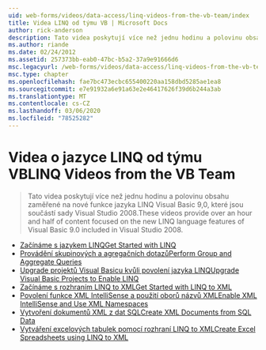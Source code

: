 ```yaml
---
uid: web-forms/videos/data-access/linq-videos-from-the-vb-team/index
title: Videa LINQ od týmu VB | Microsoft Docs
author: rick-anderson
description: Tato videa poskytují více než jednu hodinu a polovinu obsahu zaměřené na nové funkce jazyka LINQ Visual Basic 9,0, které jsou součástí sady Visual Studio 2008.
ms.author: riande
ms.date: 02/24/2012
ms.assetid: 257373bb-eab0-47bc-b5a2-37a9e91666d6
msc.legacyurl: /web-forms/videos/data-access/linq-videos-from-the-vb-team
msc.type: chapter
ms.openlocfilehash: fae7bc473ecbc655400220aa158dbd5285ae1ea8
ms.sourcegitcommit: e7e91932a6e91a63e2e46417626f39d6b244a3ab
ms.translationtype: MT
ms.contentlocale: cs-CZ
ms.lasthandoff: 03/06/2020
ms.locfileid: "78525282"
---
```

# <a name="linq-videos-from-the-vb-team"></a><span data-ttu-id="e406c-103">Videa o jazyce LINQ od týmu VB</span><span class="sxs-lookup"><span data-stu-id="e406c-103">LINQ Videos from the VB Team</span></span>

> <span data-ttu-id="e406c-104">Tato videa poskytují více než jednu hodinu a polovinu obsahu zaměřené na nové funkce jazyka LINQ Visual Basic 9,0, které jsou součástí sady Visual Studio 2008.</span><span class="sxs-lookup"><span data-stu-id="e406c-104">These videos provide over an hour and half of content focused on the new LINQ language features of Visual Basic 9.0 included in Visual Studio 2008.</span></span>

- [<span data-ttu-id="e406c-105">Začínáme s jazykem LINQ</span><span class="sxs-lookup"><span data-stu-id="e406c-105">Get Started with LINQ</span></span>](how-do-i-get-started-with-linq.md)
- [<span data-ttu-id="e406c-106">Provádění skupinových a agregačních dotazů</span><span class="sxs-lookup"><span data-stu-id="e406c-106">Perform Group and Aggregate Queries</span></span>](how-do-i-perform-group-and-aggregate-queries.md)
- [<span data-ttu-id="e406c-107">Upgrade projektů Visual Basicu kvůli povolení jazyka LINQ</span><span class="sxs-lookup"><span data-stu-id="e406c-107">Upgrade Visual Basic Projects to Enable LINQ</span></span>](how-do-i-upgrade-visual-basic-projects-to-enable-linq.md)
- [<span data-ttu-id="e406c-108">Začínáme s rozhraním LINQ to XML</span><span class="sxs-lookup"><span data-stu-id="e406c-108">Get Started with LINQ to XML</span></span>](how-do-i-get-started-with-linq-to-xml.md)
- [<span data-ttu-id="e406c-109">Povolení funkce XML IntelliSense a použití oborů názvů XML</span><span class="sxs-lookup"><span data-stu-id="e406c-109">Enable XML IntelliSense and Use XML Namespaces</span></span>](how-do-i-enable-xml-intellisense-and-use-xml-namespaces.md)
- [<span data-ttu-id="e406c-110">Vytvoření dokumentů XML z dat SQL</span><span class="sxs-lookup"><span data-stu-id="e406c-110">Create XML Documents from SQL Data</span></span>](how-do-i-create-xml-documents-from-sql-data.md)
- [<span data-ttu-id="e406c-111">Vytváření excelových tabulek pomocí rozhraní LINQ to XML</span><span class="sxs-lookup"><span data-stu-id="e406c-111">Create Excel Spreadsheets using LINQ to XML</span></span>](how-do-i-create-excel-spreadsheets-using-linq-to-xml.md)
